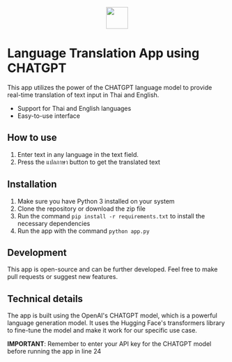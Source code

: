 <p align="center"><img src="src\icon.ico" width=50></p>

# Language Translation App using CHATGPT

This app utilizes the power of the CHATGPT language model to provide real-time translation of text input in Thai and English.

- Support for Thai and English languages
- Easy-to-use interface

## How to use

1. Enter text in any language in the text field.
2. Press the แปลภาษา button to get the translated text

## Installation

1. Make sure you have Python 3 installed on your system
2. Clone the repository or download the zip file
3. Run the command `pip install -r requirements.txt` to install the necessary dependencies
4. Run the app with the command `python app.py`

## Development

This app is open-source and can be further developed. Feel free to make pull requests or suggest new features.

## Technical details

The app is built using the OpenAI's CHATGPT model, which is a powerful language generation model. It uses the Hugging Face's transformers library to fine-tune the model and make it work for our specific use case.

**IMPORTANT**: Remember to enter your API key for the CHATGPT model before running the app in line 24
